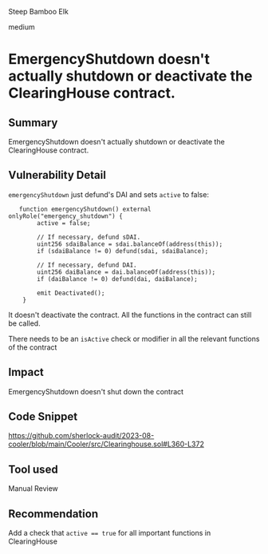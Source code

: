Steep Bamboo Elk

medium

# EmergencyShutdown doesn't actually shutdown or deactivate the ClearingHouse contract.
## Summary

EmergencyShutdown doesn't actually shutdown or deactivate the ClearingHouse contract.

## Vulnerability Detail

`emergencyShutdown` just defund's DAI and sets `active` to false:

```solidity
   function emergencyShutdown() external onlyRole("emergency_shutdown") {
        active = false;

        // If necessary, defund sDAI.
        uint256 sdaiBalance = sdai.balanceOf(address(this));
        if (sdaiBalance != 0) defund(sdai, sdaiBalance);

        // If necessary, defund DAI.
        uint256 daiBalance = dai.balanceOf(address(this));
        if (daiBalance != 0) defund(dai, daiBalance);

        emit Deactivated();
    }
```

It doesn't deactivate the contract. All the functions in the contract can still be called.

There needs to be an `isActive` check or modifier in all the relevant functions of the contract

## Impact

EmergencyShutdown doesn't shut down the contract

## Code Snippet

https://github.com/sherlock-audit/2023-08-cooler/blob/main/Cooler/src/Clearinghouse.sol#L360-L372

## Tool used

Manual Review

## Recommendation

Add a check that `active == true` for all important functions in ClearingHouse
